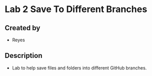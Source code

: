 # Lab 2 Save To Different Branches

## Created by
- Reyes

## Description
- Lab to help save files and folders into different GitHub branches.